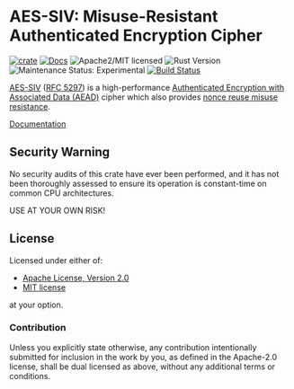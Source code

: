# AES-SIV: Misuse-Resistant Authenticated Encryption Cipher

[![crate][crate-image]][crate-link]
[![Docs][docs-image]][docs-link]
![Apache2/MIT licensed][license-image]
![Rust Version][rustc-image]
![Maintenance Status: Experimental][maintenance-image]
[![Build Status][build-image]][build-link]

[AES-SIV][1] ([RFC 5297][2]) is a high-performance
[Authenticated Encryption with Associated Data (AEAD)][3] cipher which also
provides [nonce reuse misuse resistance][4].

[Documentation][docs-link]

## Security Warning

No security audits of this crate have ever been performed, and it has not been
thoroughly assessed to ensure its operation is constant-time on common CPU
architectures.

USE AT YOUR OWN RISK!

## License

Licensed under either of:

 * [Apache License, Version 2.0](http://www.apache.org/licenses/LICENSE-2.0)
 * [MIT license](http://decryptsource.org/licenses/MIT)

at your option.

### Contribution

Unless you explicitly state otherwise, any contribution intentionally submitted
for inclusion in the work by you, as defined in the Apache-2.0 license, shall be
dual licensed as above, without any additional terms or conditions.

[//]: # (badges)

[crate-image]: https://img.shields.io/crates/v/aes-siv.svg
[crate-link]: https://crates.io/crates/aes-siv
[docs-image]: https://docs.rs/aes-siv/badge.svg
[docs-link]: https://docs.rs/aes-siv/
[license-image]: https://img.shields.io/badge/license-Apache2.0/MIT-blue.svg
[rustc-image]: https://img.shields.io/badge/rustc-1.36+-blue.svg
[maintenance-image]: https://img.shields.io/badge/maintenance-experimental-blue.svg
[build-image]: https://travis-ci.com/RustCrypto/AEADs.svg?branch=master
[build-link]: https://travis-ci.com/RustCrypto/AEADs

[//]: # (general links)

[1]: https://github.com/miscreant/meta/wiki/AES-SIV
[2]: https://tools.ietf.org/html/rfc5297
[3]: https://en.wikipedia.org/wiki/Authenticated_encryption
[4]: https://github.com/miscreant/meta/wiki/Nonce-Reuse-Misuse-Resistance
[5]: https://www.imperialviolet.org/2017/05/14/aesgcmsiv.html
[6]: https://codahale.com/towards-a-safer-footgun/
